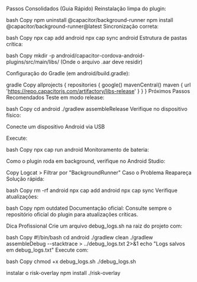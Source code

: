 Passos Consolidados (Guia Rápido)
Reinstalação limpa do plugin:

bash
Copy
npm uninstall @capacitor/background-runner
npm install @capacitor/background-runner@latest
Sincronização correta:

bash
Copy
npx cap add android
npx cap sync android
Estrutura de pastas crítica:

bash
Copy
mkdir -p android/capacitor-cordova-android-plugins/src/main/libs/
(Onde o arquivo .aar deve residir)

Configuração do Gradle (em android/build.gradle):

gradle
Copy
allprojects {
    repositories {
        google()
        mavenCentral()
        maven { url 'https://repo.capacitorjs.com/artifactory/libs-release' }
    }
}
Próximos Passos Recomendados
Teste em modo release:

bash
Copy
cd android
./gradlew assembleRelease
Verifique no dispositivo físico:

Conecte um dispositivo Android via USB

Execute:

bash
Copy
npx cap run android
Monitoramento de bateria:

Como o plugin roda em background, verifique no Android Studio:

Copy
Logcat > Filtrar por "BackgroundRunner"
Caso o Problema Reapareça
Solução rápida:

bash
Copy
rm -rf android
npx cap add android
npx cap sync
Verifique atualizações:

bash
Copy
npm outdated
Documentação oficial:
Consulte sempre o repositório oficial do plugin para atualizações críticas.

Dica Profissional
Crie um arquivo debug_logs.sh na raiz do projeto com:

bash
Copy
#!/bin/bash
cd android
./gradlew clean
./gradlew assembleDebug --stacktrace > ../debug_logs.txt 2>&1
echo "Logs salvos em debug_logs.txt"
Execute com:

bash
Copy
chmod +x debug_logs.sh
./debug_logs.sh


instalar o risk-overlay
npm install ./risk-overlay